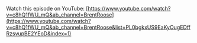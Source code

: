 Watch this episode on YouTube: [https://www.youtube.com/watch?v=c8hQ1fWU_mQ&ab_channel=BrentRoose](https://www.youtube.com/watch?v=c8hQ1fWU_mQ&ab_channel=BrentRoose&list=PL0bgkxUS9EaKyOugEDffRzsvupBE2YEoD&index=1)
